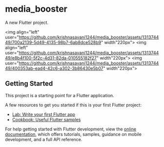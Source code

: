 # media_booster

A new Flutter project.

<img align="left" user="https://github.com/krishnasavani1244/media_booster/assets/131374449/700a2139-5d49-4135-98b7-6ab8dce528b9" width"220px">
<img align="left" user="https://github.com/krishnasavani1244/media_booster/assets/131374449/e8b4f100-5f2c-4d31-82da-010555182f27" width"220px">
<img user="https://github.com/krishnasavani1244/media_booster/assets/131374449/400353ab-ead4-42c6-a302-3b86430e5b07" width"220px">

## Getting Started

This project is a starting point for a Flutter application.

A few resources to get you started if this is your first Flutter project:

- [Lab: Write your first Flutter app](https://docs.flutter.dev/get-started/codelab)
- [Cookbook: Useful Flutter samples](https://docs.flutter.dev/cookbook)

For help getting started with Flutter development, view the
[online documentation](https://docs.flutter.dev/), which offers tutorials,
samples, guidance on mobile development, and a full API reference.

